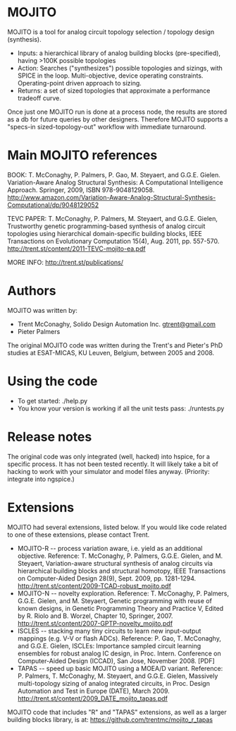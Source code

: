 MOJITO
======

MOJITO is a tool for analog circuit topology selection / topology design (synthesis).

 * Inputs: a hierarchical library of analog building blocks (pre-specified), having >100K possible topologies
 * Action: Searches ("synthesizes") possible topologies and sizings, with SPICE in the loop. Multi-objective, device operating constraints. Operating-point driven approach to sizing.
 * Returns: a set of sized topologies that approximate a performance tradeoff curve. 

Once just one MOJITO run is done at a process node, the results are stored as a db for future queries by other designers. Therefore MOJITO supports a "specs-in sized-topology-out" workflow with immediate turnaround.

Main MOJITO references
======================

BOOK: T. McConaghy, P. Palmers, P. Gao, M. Steyaert, and G.G.E. Gielen.  Variation-Aware Analog Structural Synthesis: A Computational Intelligence Approach.  Springer, 2009, ISBN 978-9048129058. http://www.amazon.com/Variation-Aware-Analog-Structural-Synthesis-Computational/dp/9048129052

TEVC PAPER: T. McConaghy, P. Palmers, M. Steyaert, and G.G.E. Gielen, Trustworthy genetic programming-based synthesis of analog circuit topologies using hierarchical domain-specific building blocks, IEEE Transactions on Evolutionary Computation 15(4), Aug. 2011, pp. 557-570. http://trent.st/content/2011-TEVC-mojito-ea.pdf

MORE INFO: http://trent.st/publications/

Authors
=======

MOJITO was written by:
 * Trent McConaghy, Solido Design Automation Inc. gtrent@gmail.com
 * Pieter Palmers

The original MOJITO code was written during the Trent's and Pieter's PhD studies at ESAT-MICAS, KU Leuven, Belgium, between 2005 and 2008.

Using the code
==============

 * To get started: ./help.py
 * You know your version is working if all the unit tests pass: ./runtests.py

Release notes
=============

The original code was only integrated (well, hacked) into hspice, for a specific process. It has not been tested recently. It will likely take a bit of hacking to work with your simulator and model files anyway. (Priority: integrate into ngspice.)

Extensions
==========
MOJITO had several extensions, listed below. If you would like code related to one of these extensions, please contact Trent.
 * MOJITO-R -- process variation aware, i.e. yield as an additional objective. Reference: T. McConaghy, P. Palmers, G.G.E. Gielen, and M. Steyaert, Variation-aware structural synthesis of analog circuits via hierarchical building blocks and structural homotopy, IEEE Transactions on Computer-Aided Design 28(9), Sept. 2009, pp. 1281-1294. http://trent.st/content/2009-TCAD-robust_mojito.pdf
 * MOJITO-N -- novelty exploration. Reference: T. McConaghy, P. Palmers, G.G.E. Gielen, and M. Steyaert, Genetic programming with reuse of known designs, in Genetic Programming Theory and Practice V, Edited by R. Riolo and B. Worzel, Chapter 10, Springer, 2007. http://trent.st/content/2007-GPTP-novelty_mojito.pdf
 * ISCLES -- stacking many tiny circuits to learn new input-output mappings (e.g. V-V or flash ADCs). Reference: P. Gao, T. McConaghy, and G.G.E. Gielen, ISCLEs: Importance sampled circuit learning ensembles for robust analog IC design, in Proc. Intern. Conference on Computer-Aided Design (ICCAD), San Jose, November 2008. [PDF]
 *  TAPAS -- speed up basic MOJITO using a MOEA/D variant. Reference: P. Palmers, T. McConaghy, M. Steyaert, and G.G.E. Gielen, Massively multi-topology sizing of analog integrated circuits, in Proc. Design Automation and Test in Europe (DATE), March 2009. http://trent.st/content/2009_DATE_mojito_tapas.pdf

 MOJITO code that includes "R" and "TAPAS" extensions, as well as a larger building blocks library, is at: https://github.com/trentmc/mojito_r_tapas
